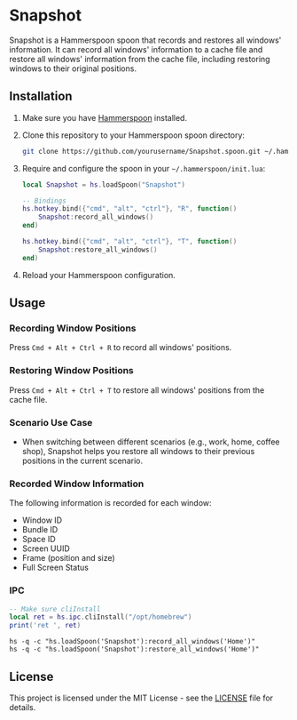# Snapshot

Snapshot is a Hammerspoon spoon that records and restores all windows' information. It can record all windows' information to a cache file and restore all windows' information from the cache file, including restoring windows to their original positions.

## Installation

1. Make sure you have [Hammerspoon](https://www.hammerspoon.org/) installed.

2. Clone this repository to your Hammerspoon spoon directory:

    ```bash
    git clone https://github.com/yourusername/Snapshot.spoon.git ~/.hammerspoon/Spoons/Snapshot.spoon
    ```

3. Require and configure the spoon in your `~/.hammerspoon/init.lua`:

    ```lua
    local Snapshot = hs.loadSpoon("Snapshot")

    -- Bindings
    hs.hotkey.bind({"cmd", "alt", "ctrl"}, "R", function()
        Snapshot:record_all_windows()
    end)

    hs.hotkey.bind({"cmd", "alt", "ctrl"}, "T", function()
        Snapshot:restore_all_windows()
    end)
    ```

4. Reload your Hammerspoon configuration.

## Usage

### Recording Window Positions

Press `Cmd + Alt + Ctrl + R` to record all windows' positions.

### Restoring Window Positions

Press `Cmd + Alt + Ctrl + T` to restore all windows' positions from the cache file.

### Scenario Use Case

-   When switching between different scenarios (e.g., work, home, coffee shop), Snapshot helps you restore all windows to their previous positions in the current scenario.

### Recorded Window Information

The following information is recorded for each window:

-   Window ID
-   Bundle ID
-   Space ID
-   Screen UUID
-   Frame (position and size)
-   Full Screen Status

### IPC

```lua
-- Make sure cliInstall
local ret = hs.ipc.cliInstall("/opt/homebrew")
print('ret ', ret)
```

```shell
hs -q -c "hs.loadSpoon('Snapshot'):record_all_windows('Home')"
hs -q -c "hs.loadSpoon('Snapshot'):restore_all_windows('Home')"
```

## License

This project is licensed under the MIT License - see the [LICENSE](LICENSE) file for details.
